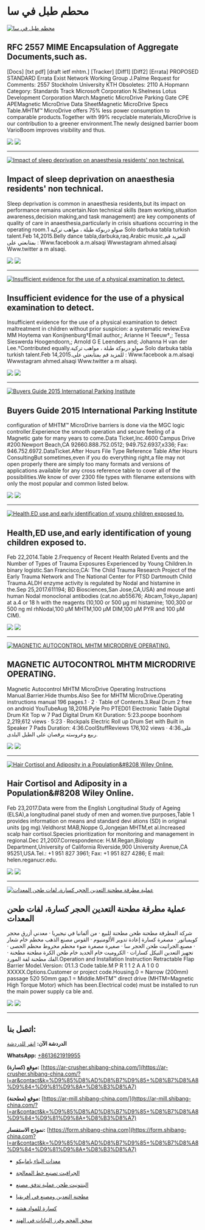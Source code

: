 # محطم طبل في سا

<a href="https://swt.shibang-china.com/?l=ar&img&k=%D9%85%D8%AD%D8%B7%D9%85+%D8%B7%D8%A8%D9%84+%D9%81%D9%8A+%D8%B3%D8%A7" target="_blank">![محطم طبل في سا](http://static.shibang-china.com/all-800x300/1382.jpg)</a>

## RFC 2557 MIME Encapsulation of Aggregate Documents,such as.
[Docs] [txt pdf] [draft ietf mhtm.] [Tracker] [Diff1] [Diff2] [Errata] PROPOSED STANDARD Errata Exist Network Working Group J.Palme Request for Comments: 2557 Stockholm University KTH Obsoletes: 2110 A.Hopmann Category: Standards Track Microsoft Corporation N.Shelness Lotus Development Corporation March.Magnetic MicroDrive Parking Gate CPE APEMagnetic MicroDrive Data SheetMagnetic MicroDrive Specs Table.MHTM™ MicroDrive offers 75% less power consumption to comparable products.Together with 99% recyclable materials,MicroDrive is our contribution to a greener environment.The newly designed barrier boom VarioBoom improves visibility and thus.


<a href="https://whatsapp.shibangsoft.com/WhatsApp.php" target="_blank" title="WhatsApp">![](http://static.shibang-china.com/icon/whatsapp.png)</a> <a href="https://swt.shibang-china.com/?l=ar&icon&k=%D9%85%D8%AD%D8%B7%D9%85+%D8%B7%D8%A8%D9%84+%D9%81%D9%8A+%D8%B3%D8%A7" target="_blank">![](http://static.shibang-china.com/icon/chat-ar.png)</a>

---

<a href="https://swt.shibang-china.com/?l=ar&img&k=%D9%85%D8%AD%D8%B7%D9%85+%D8%B7%D8%A8%D9%84+%D9%81%D9%8A+%D8%B3%D8%A7" target="_blank">![Impact of sleep deprivation on anaesthesia residents&#39; non technical.](http://static.shibang-china.com/all-800x300/101.jpg)</a>

## Impact of sleep deprivation on anaesthesia residents&#39; non technical.
Sleep deprivation is common in anaesthesia residents,but its impact on performance remains uncertain.Non technical skills (team working,situation awareness,decision making,and task management) are key components of quality of care in anaesthesia,particularly in crisis situations occurring in the operating room.صولو دربوكة طبلة ، مواهب تركية 1 Solo darbuka tabla turkish talent.Feb 14,2015.Belly dance tabla,darbuka,raq.Arabic music.للمزيد قم بمتابعتي على : Www.facebook a.m.alsaqi Wwwstagram ahmed.alsaqi Www.twitter a m alsaqi.


<a href="https://whatsapp.shibangsoft.com/WhatsApp.php" target="_blank" title="WhatsApp">![](http://static.shibang-china.com/icon/whatsapp.png)</a> <a href="https://swt.shibang-china.com/?l=ar&icon&k=%D9%85%D8%AD%D8%B7%D9%85+%D8%B7%D8%A8%D9%84+%D9%81%D9%8A+%D8%B3%D8%A7" target="_blank">![](http://static.shibang-china.com/icon/chat-ar.png)</a>

---

<a href="https://swt.shibang-china.com/?l=ar&img&k=%D9%85%D8%AD%D8%B7%D9%85+%D8%B7%D8%A8%D9%84+%D9%81%D9%8A+%D8%B3%D8%A7" target="_blank">![Insufficient evidence for the use of a physical examination to detect.](http://static.shibang-china.com/all-800x300/625.jpg)</a>

## Insufficient evidence for the use of a physical examination to detect.
Insufficient evidence for the use of a physical examination to detect maltreatment in children without prior suspicion: a systematic review.Eva MM Hoytema van Konijnenburg†Email author,; Arianne H Teeuw†,; Tessa Sieswerda Hoogendoorn,; Arnold G E Leenders and; Johanna H van der Lee.†Contributed equally.صولو دربوكة طبلة ، مواهب تركية Solo darbuka tabla turkish talent.Feb 14,2015.للمزيد قم بمتابعتي على : Www.facebook a.m.alsaqi Wwwstagram ahmed.alsaqi Www.twitter a m alsaqi.


<a href="https://whatsapp.shibangsoft.com/WhatsApp.php" target="_blank" title="WhatsApp">![](http://static.shibang-china.com/icon/whatsapp.png)</a> <a href="https://swt.shibang-china.com/?l=ar&icon&k=%D9%85%D8%AD%D8%B7%D9%85+%D8%B7%D8%A8%D9%84+%D9%81%D9%8A+%D8%B3%D8%A7" target="_blank">![](http://static.shibang-china.com/icon/chat-ar.png)</a>

---

<a href="https://swt.shibang-china.com/?l=ar&img&k=%D9%85%D8%AD%D8%B7%D9%85+%D8%B7%D8%A8%D9%84+%D9%81%D9%8A+%D8%B3%D8%A7" target="_blank">![Buyers Guide 2015 International Parking Institute](http://static.shibang-china.com/all-800x300/1115.jpg)</a>

## Buyers Guide 2015 International Parking Institute
configuration of MHTM™ MicroDrive barriers is done via the MGC logic controller.Experience the smooth operation and secure feeling of a Magnetic gate for many years to come.Data Ticket,Inc.4600 Campus Drive #200.Newport Beach,CA 92660.888.752.0512; 949.752.6937,x336; Fax: 946.752.6972.DataTicket.After Hours File Type Reference Table After Hours ConsultingBut sometimes,even if you do everything right,a file may not open properly there are simply too many formats and versions of applications available for any cross reference table to cover all of the possibilities.We know of over 2300 file types with filename extensions with only the most popular and common listed below.


<a href="https://whatsapp.shibangsoft.com/WhatsApp.php" target="_blank" title="WhatsApp">![](http://static.shibang-china.com/icon/whatsapp.png)</a> <a href="https://swt.shibang-china.com/?l=ar&icon&k=%D9%85%D8%AD%D8%B7%D9%85+%D8%B7%D8%A8%D9%84+%D9%81%D9%8A+%D8%B3%D8%A7" target="_blank">![](http://static.shibang-china.com/icon/chat-ar.png)</a>

---

<a href="https://swt.shibang-china.com/?l=ar&img&k=%D9%85%D8%AD%D8%B7%D9%85+%D8%B7%D8%A8%D9%84+%D9%81%D9%8A+%D8%B3%D8%A7" target="_blank">![Health,ED use,and early identification of young children exposed to.](http://static.shibang-china.com/all-800x300/178.jpg)</a>

## Health,ED use,and early identification of young children exposed to.
Feb 22,2014.Table 2.Frequency of Recent Health Related Events and the Number of Types of Trauma Exposures Experienced by Young Children.In binary logistic.San Francisco,CA: The Child Trauma Research Project of the Early Trauma Network and The National Center for PTSD Dartmouth Child Trauma.ALDH enzyme activity is regulated by Nodal and histamine in the.Sep 25,2017.611194; BD Biosciences,San Jose,CA,USA) and mouse anti human Nodal monoclonal antibodies (cat.no.ab55676; Abcam,Tokyo,Japan) at a.4 or 18 h with the reagents (10,100 or 500 µg ml histamine; 100,300 or 500 ng ml rhNodal,100 µM MHTM,100 µM DIM,100 µM PYR and 100 µM CIM).


<a href="https://whatsapp.shibangsoft.com/WhatsApp.php" target="_blank" title="WhatsApp">![](http://static.shibang-china.com/icon/whatsapp.png)</a> <a href="https://swt.shibang-china.com/?l=ar&icon&k=%D9%85%D8%AD%D8%B7%D9%85+%D8%B7%D8%A8%D9%84+%D9%81%D9%8A+%D8%B3%D8%A7" target="_blank">![](http://static.shibang-china.com/icon/chat-ar.png)</a>

---

<a href="https://swt.shibang-china.com/?l=ar&img&k=%D9%85%D8%AD%D8%B7%D9%85+%D8%B7%D8%A8%D9%84+%D9%81%D9%8A+%D8%B3%D8%A7" target="_blank">![MAGNETIC AUTOCONTROL MHTM MICRODRIVE OPERATING.](http://static.shibang-china.com/all-800x300/1283.jpg)</a>

## MAGNETIC AUTOCONTROL MHTM MICRODRIVE OPERATING.
Magnetic Autocontrol MHTM MicroDrive Operating Instructions Manual.Barrier.Hide thumbs.Also See for MHTM MicroDrive.Operating instructions manual 196 pages.1 &middot; 2 &middot; Table of Contents.3.Real Drum 2 free on android YouTubeAug 18,2016.Pyle Pro PTED01 Electronic Table Digital Drum Kit Top w 7 Pad Digital Drum Kit Duration: 5:23.poope boonhom 2,219,612 views &middot; 5:23 &middot; Rockpals Electric Roll up Drum Set with Built in Speaker 7 Pads Duration: 4:36.CoolStuffReviews 176,102 views &middot; 4:36.على ربيع وعروسته يرقصان على الطبل البلدى.


<a href="https://whatsapp.shibangsoft.com/WhatsApp.php" target="_blank" title="WhatsApp">![](http://static.shibang-china.com/icon/whatsapp.png)</a> <a href="https://swt.shibang-china.com/?l=ar&icon&k=%D9%85%D8%AD%D8%B7%D9%85+%D8%B7%D8%A8%D9%84+%D9%81%D9%8A+%D8%B3%D8%A7" target="_blank">![](http://static.shibang-china.com/icon/chat-ar.png)</a>

---

<a href="https://swt.shibang-china.com/?l=ar&img&k=%D9%85%D8%AD%D8%B7%D9%85+%D8%B7%D8%A8%D9%84+%D9%81%D9%8A+%D8%B3%D8%A7" target="_blank">![Hair Cortisol and Adiposity in a Population&amp;#8208 Wiley Online.](http://static.shibang-china.com/all-800x300/993.jpg)</a>

## Hair Cortisol and Adiposity in a Population&amp;#8208 Wiley Online.
Feb 23,2017.Data were from the English Longitudinal Study of Ageing (ELSA),a longitudinal panel study of men and women.tive purposes,Table 1 provides information on means and standard devi ations (SD) in original units (pg mg).Veldhorst MAB,Noppe G,Jongejan MHTM,et al.Increased scalp hair cortisol.Species prioritization for monitoring and management in regional.Dec 21,2007.Correspondence: H.M.Regan,Biology Department,University of California Riverside,900 University Avenue,CA 95251,USA.Tel.: +1 951 827 3961; Fax: +1 951 827 4286; E mail: helen.reganucr.edu.


<a href="https://whatsapp.shibangsoft.com/WhatsApp.php" target="_blank" title="WhatsApp">![](http://static.shibang-china.com/icon/whatsapp.png)</a> <a href="https://swt.shibang-china.com/?l=ar&icon&k=%D9%85%D8%AD%D8%B7%D9%85+%D8%B7%D8%A8%D9%84+%D9%81%D9%8A+%D8%B3%D8%A7" target="_blank">![](http://static.shibang-china.com/icon/chat-ar.png)</a>

---

<a href="https://swt.shibang-china.com/?l=ar&img&k=%D9%85%D8%AD%D8%B7%D9%85+%D8%B7%D8%A8%D9%84+%D9%81%D9%8A+%D8%B3%D8%A7" target="_blank">![عملية مطرقة مطحنة التعدين الحجر كسارة، لفات طحن المعدات](http://static.shibang-china.com/all-800x300/1468.jpg)</a>

## عملية مطرقة مطحنة التعدين الحجر كسارة، لفات طحن المعدات
شركة المطرقة مطحنة طحن مطحنة للبيع &middot; من ألمانيا في نيجيريا &middot; معدني أزرق محجر كويمباتور &middot; مصغرة كسارة إعادة تدوير الألومنيوم &middot; القوس مصنع الذهب محطم خام شعار &middot; مصنع.الجرانيت طحن الحجر سا &middot; صغيرة مصغرة ضوء محطم مخروط محطم الحصى &middot; تجهيز التعدين النيكل كسارات &middot; الكروميت خام الحديد خام طحن الكرة مطحنة مطحنة &middot; الفك مطحنة لفة المورد.Operation and Installation Instruction Retractable Flap Barrier Model.Version: 01.1.3 Code table.M P R 1 1 2 A A 1 0 0 XXXXX.Options.Customer or project code.Housing.0 = Narrow (200mm) passage 520 50mm gap.1 = Middle.MHTM™ direct drive (MHTM=Magnetic High Torque Motor) which has been.Electrical code) must be installed to run the main power supply ca ble and.


<a href="https://whatsapp.shibangsoft.com/WhatsApp.php" target="_blank" title="WhatsApp">![](http://static.shibang-china.com/icon/whatsapp.png)</a> <a href="https://swt.shibang-china.com/?l=ar&icon&k=%D9%85%D8%AD%D8%B7%D9%85+%D8%B7%D8%A8%D9%84+%D9%81%D9%8A+%D8%B3%D8%A7" target="_blank">![](http://static.shibang-china.com/icon/chat-ar.png)</a>

---
## اتصل بنا:

**الدردشة الآن:** [انقر للدردشة](https://swt.shibang-china.com?l=ar&contact&k=%D9%85%D8%AD%D8%B7%D9%85+%D8%B7%D8%A8%D9%84+%D9%81%D9%8A+%D8%B3%D8%A7)

**WhatsApp:**  [+8613621919955](https://whatsapp.shibangsoft.com/WhatsApp.php)

**موقع (كسارة):** [https://ar-crusher.shibang-china.com/](https://ar-crusher.shibang-china.com/?l=ar&contact&k=%D9%85%D8%AD%D8%B7%D9%85+%D8%B7%D8%A8%D9%84+%D9%81%D9%8A+%D8%B3%D8%A7)

**موقع (مطحنة):** [https://ar-mill.shibang-china.com/](https://ar-mill.shibang-china.com/?l=ar&contact&k=%D9%85%D8%AD%D8%B7%D9%85+%D8%B7%D8%A8%D9%84+%D9%81%D9%8A+%D8%B3%D8%A7)

**نموذج الاستفسار:** [https://form.shibang-china.com](https://form.shibang-china.com?l=ar&contact&k=%D9%85%D8%AD%D8%B7%D9%85+%D8%B7%D8%A8%D9%84+%D9%81%D9%8A+%D8%B3%D8%A7)

* [معدات البناء يامابيكو](../27/%D9%85%D8%B9%D8%AF%D8%A7%D8%AA%20%D8%A7%D9%84%D8%A8%D9%86%D8%A7%D8%A1%20%D9%8A%D8%A7%D9%85%D8%A7%D8%A8%D9%8A%D9%83%D9%88.md)

* [الجرافيت تصنيع خط المعالجة](../30/%D8%A7%D9%84%D8%AC%D8%B1%D8%A7%D9%81%D9%8A%D8%AA%20%D8%AA%D8%B5%D9%86%D9%8A%D8%B9%20%D8%AE%D8%B7%20%D8%A7%D9%84%D9%85%D8%B9%D8%A7%D9%84%D8%AC%D8%A9.md)

* [البنتونيت طحن عملية تدفق مصنع](../26/%D8%A7%D9%84%D8%A8%D9%86%D8%AA%D9%88%D9%86%D9%8A%D8%AA%20%D8%B7%D8%AD%D9%86%20%D8%B9%D9%85%D9%84%D9%8A%D8%A9%20%D8%AA%D8%AF%D9%81%D9%82%20%D9%85%D8%B5%D9%86%D8%B9.md)

* [مطحنة التعدين ومصنع في أفريقيا](../29/%D9%85%D8%B7%D8%AD%D9%86%D8%A9%20%D8%A7%D9%84%D8%AA%D8%B9%D8%AF%D9%8A%D9%86%20%D9%88%D9%85%D8%B5%D9%86%D8%B9%20%D9%81%D9%8A%20%D8%A3%D9%81%D8%B1%D9%8A%D9%82%D9%8A%D8%A7.md)

* [كسارة للمواد هشة](../27/%D9%83%D8%B3%D8%A7%D8%B1%D8%A9%20%D9%84%D9%84%D9%85%D9%88%D8%A7%D8%AF%20%D9%87%D8%B4%D8%A9.md)

* [سحق الفحم وفرز النباتات في الهند](../29/%D8%B3%D8%AD%D9%82%20%D8%A7%D9%84%D9%81%D8%AD%D9%85%20%D9%88%D9%81%D8%B1%D8%B2%20%D8%A7%D9%84%D9%86%D8%A8%D8%A7%D8%AA%D8%A7%D8%AA%20%D9%81%D9%8A%20%D8%A7%D9%84%D9%87%D9%86%D8%AF.md)
